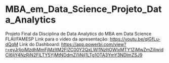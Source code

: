 # MBA_em_Data_Science_Projeto_Data_Analytics
Projeto Final da Disciplina de Data Analytics do MBA em Data Science FLAI/FAMESP
Link para o vídeo da apresentação: 
https://youtu.be/qlGfLu-dQqM
Link do Dashboard:
https://app.powerbi.com/view?r=eyJrIjoiMzdhMmFjMzItM2FlZC00Y2QxLWI1NzItOWIxMTY1ZjMwZmZiIiwidCI6IjY4NzRiN2FlLTY5YjMtNDdmZi1iNjI1LTg1OTA3YmY3NDlmZSJ9
